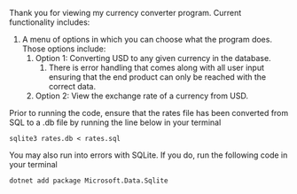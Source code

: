 Thank you for viewing my currency converter program. Current functionality includes:
1. A menu of options in which you can choose what the program does. Those options include:
    1. Option 1: Converting USD to any given currency in the database.
        1. There is error handling that comes along with all user input ensuring that the end product can only be reached with the correct data.
    2. Option 2: View the exchange rate of a currency from USD.

Prior to running the code, ensure that the rates file has been converted from SQL to a .db file by running the line below in your terminal

`sqlite3 rates.db < rates.sql`

You may also run into errors with SQLite. If you do, run the following code in your terminal

`dotnet add package Microsoft.Data.Sqlite`
